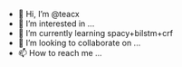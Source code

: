 - 👋 Hi, I’m @teacx
- 👀 I’m interested in ...
- 🌱 I’m currently learning spacy+bilstm+crf
- 💞️ I’m looking to collaborate on ...
- 📫 How to reach me ...

<!---
teacx/teacx is a ✨ special ✨ repository because its `README.md` (this file) appears on your GitHub profile.
You can click the Preview link to take a look at your changes.
--->
